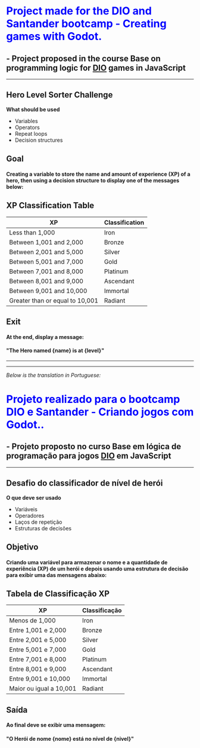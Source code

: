 # <span style="color:blue;">Project made for the DIO and Santander bootcamp - Creating games with Godot.</span>

## - Project proposed in the course Base on programming logic for [DIO](https://www.dio.me) games in JavaScript

<hr>

## Hero Level Sorter Challenge

**What should be used**

- Variables
- Operators
- Repeat loops
- Decision structures

## Goal

#### Creating a variable to store the name and amount of experience (XP) of a hero, then using a decision structure to display one of the messages below:

## XP Classification Table

| XP                          | Classification     |
|-----------------------------|--------------------|
| Less than 1,000             | Iron               |
| Between 1,001 and 2,000     | Bronze             |
| Between 2,001 and 5,000     | Silver             |
| Between 5,001 and 7,000     | Gold               |
| Between 7,001 and 8,000     | Platinum           |
| Between 8,001 and 9,000     | Ascendant          |
| Between 9,001 and 10,000    | Immortal           |
| Greater than or equal to 10,001 | Radiant        |


## Exit

#### At the end, display a message:
#### "The Hero named **{name}** is at **{level}**"

---

<hr>

_Below is the translation in Portuguese:_

# <span style="color:blue;">Projeto realizado para o bootcamp DIO e Santander - Criando jogos com Godot..</span>

## - Projeto proposto no curso Base em lógica de programação para jogos [DIO](https://www.dio.me) em JavaScript

<hr>

## Desafio do classificador de nível de herói

**O que deve ser usado**

- Variáveis
- Operadores
- Laços de repetição
- Estruturas de decisões

## Objetivo

#### Criando uma variável para armazenar o nome e a quantidade de experiência (XP) de um herói e depois usando uma estrutura de decisão para exibir uma das mensagens abaixo:

## Tabela de Classificação XP

| XP                         | Classificação |
|----------------------------|---------------|
| Menos de 1,000             | Iron          |
| Entre 1,001 e 2,000        | Bronze        |
| Entre 2,001 e 5,000        | Silver        |
| Entre 5,001 e 7,000        | Gold          |
| Entre 7,001 e 8,000        | Platinum      |
| Entre 8,001 e 9,000        | Ascendant     |
| Entre 9,001 e 10,000       | Immortal      |
| Maior ou igual a 10,001    | Radiant       |


## Saída

#### Ao final deve se exibir uma mensagem:
#### "O Herói de nome **{nome}** está no nível de **{nivel}**"


